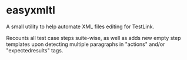 # easyxmltl
<p>A small utility to help automate XML files editing for TestLink.</p>
<p>Recounts all test case steps suite-wise, as well as adds new empty step templates upon detecting multiple paragraphs in "actions" and/or "expectedresults" tags.</p>
